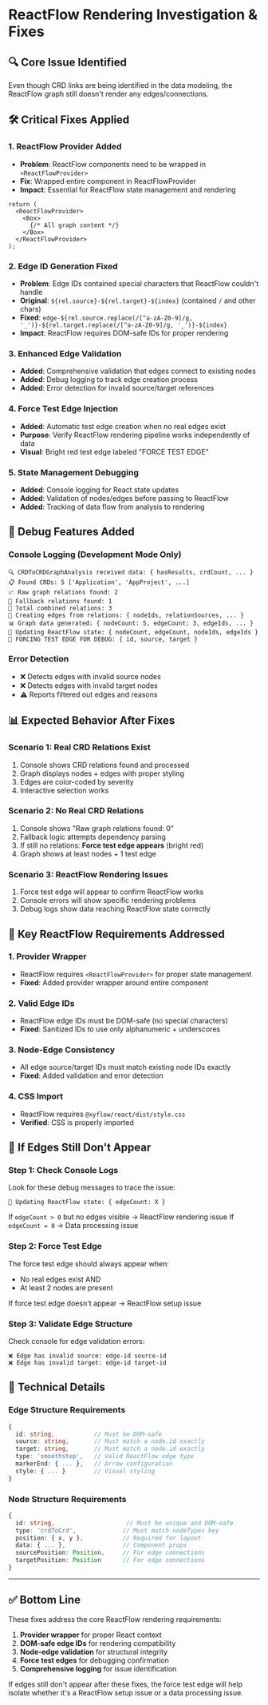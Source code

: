 # ReactFlow Rendering Investigation & Fixes

## 🔍 **Core Issue Identified**
Even though CRD links are being identified in the data modeling, the ReactFlow graph still doesn't render any edges/connections.

## 🛠️ **Critical Fixes Applied**

### 1. **ReactFlow Provider Added**
- **Problem**: ReactFlow components need to be wrapped in `<ReactFlowProvider>`
- **Fix**: Wrapped entire component in ReactFlowProvider
- **Impact**: Essential for ReactFlow state management and rendering

```tsx
return (
  <ReactFlowProvider>
    <Box>
      {/* All graph content */}
    </Box>
  </ReactFlowProvider>
);
```

### 2. **Edge ID Generation Fixed**
- **Problem**: Edge IDs contained special characters that ReactFlow couldn't handle
- **Original**: `${rel.source}-${rel.target}-${index}` (contained `/` and other chars)
- **Fixed**: `edge-${rel.source.replace(/[^a-zA-Z0-9]/g, '_')}-${rel.target.replace(/[^a-zA-Z0-9]/g, '_')}-${index}`
- **Impact**: ReactFlow requires DOM-safe IDs for proper rendering

### 3. **Enhanced Edge Validation**
- **Added**: Comprehensive validation that edges connect to existing nodes
- **Added**: Debug logging to track edge creation process
- **Added**: Error detection for invalid source/target references

### 4. **Force Test Edge Injection**
- **Added**: Automatic test edge creation when no real edges exist
- **Purpose**: Verify ReactFlow rendering pipeline works independently of data
- **Visual**: Bright red test edge labeled "FORCE TEST EDGE"

### 5. **State Management Debugging**
- **Added**: Console logging for React state updates
- **Added**: Validation of nodes/edges before passing to ReactFlow
- **Added**: Tracking of data flow from analysis to rendering

## 🧪 **Debug Features Added**

### Console Logging (Development Mode Only)
```
🔍 CRDToCRDGraphAnalysis received data: { hasResults, crdCount, ... }
📋 Found CRDs: 5 ['Application', 'AppProject', ...]
📈 Raw graph relations found: 2
🔄 Fallback relations found: 1  
🔗 Total combined relations: 3
🔗 Creating edges from relations: { nodeIds, relationSources, ... }
📊 Graph data generated: { nodeCount: 5, edgeCount: 3, edgeIds, ... }
🔄 Updating ReactFlow state: { nodeCount, edgeCount, nodeIds, edgeIds }
🚨 FORCING TEST EDGE FOR DEBUG: { id, source, target }
```

### Error Detection
- ❌ Detects edges with invalid source nodes
- ❌ Detects edges with invalid target nodes  
- ⚠️ Reports filtered out edges and reasons

## 📊 **Expected Behavior After Fixes**

### Scenario 1: Real CRD Relations Exist
1. Console shows CRD relations found and processed
2. Graph displays nodes + edges with proper styling
3. Edges are color-coded by severity
4. Interactive selection works

### Scenario 2: No Real CRD Relations
1. Console shows "Raw graph relations found: 0"
2. Fallback logic attempts dependency parsing
3. If still no relations: **Force test edge appears** (bright red)
4. Graph shows at least nodes + 1 test edge

### Scenario 3: ReactFlow Rendering Issues
1. Force test edge will appear to confirm ReactFlow works
2. Console errors will show specific rendering problems
3. Debug logs show data reaching ReactFlow state correctly

## 🎯 **Key ReactFlow Requirements Addressed**

### 1. **Provider Wrapper**
- ReactFlow requires `<ReactFlowProvider>` for proper state management
- **Fixed**: Added provider wrapper around entire component

### 2. **Valid Edge IDs** 
- ReactFlow edge IDs must be DOM-safe (no special characters)
- **Fixed**: Sanitized IDs to use only alphanumeric + underscores

### 3. **Node-Edge Consistency**
- All edge source/target IDs must match existing node IDs exactly
- **Fixed**: Added validation and error detection

### 4. **CSS Import**
- ReactFlow requires `@xyflow/react/dist/style.css`
- **Verified**: CSS is properly imported

## 🚨 **If Edges Still Don't Appear**

### Step 1: Check Console Logs
Look for these debug messages to trace the issue:
```
🔄 Updating ReactFlow state: { edgeCount: X }
```
If `edgeCount > 0` but no edges visible → ReactFlow rendering issue
If `edgeCount = 0` → Data processing issue

### Step 2: Force Test Edge
The force test edge should always appear when:
- No real edges exist AND 
- At least 2 nodes are present

If force test edge doesn't appear → ReactFlow setup issue

### Step 3: Validate Edge Structure
Check console for edge validation errors:
```
❌ Edge has invalid source: edge-id source-id
❌ Edge has invalid target: edge-id target-id  
```

## 🔧 **Technical Details**

### Edge Structure Requirements
```typescript
{
  id: string,           // Must be DOM-safe
  source: string,       // Must match a node.id exactly
  target: string,       // Must match a node.id exactly  
  type: 'smoothstep',   // Valid ReactFlow edge type
  markerEnd: { ... },   // Arrow configuration
  style: { ... }        // Visual styling
}
```

### Node Structure Requirements  
```typescript
{
  id: string,                    // Must be unique and DOM-safe
  type: 'crdToCrd',             // Must match nodeTypes key
  position: { x, y },           // Required for layout
  data: { ... },                // Component props
  sourcePosition: Position,     // For edge connections
  targetPosition: Position      // For edge connections  
}
```

---

## ✅ **Bottom Line**

These fixes address the core ReactFlow rendering requirements:
1. **Provider wrapper** for proper React context
2. **DOM-safe edge IDs** for rendering compatibility  
3. **Node-edge validation** for structural integrity
4. **Force test edges** for debugging confirmation
5. **Comprehensive logging** for issue identification

If edges still don't appear after these fixes, the force test edge will help isolate whether it's a ReactFlow setup issue or a data processing issue.